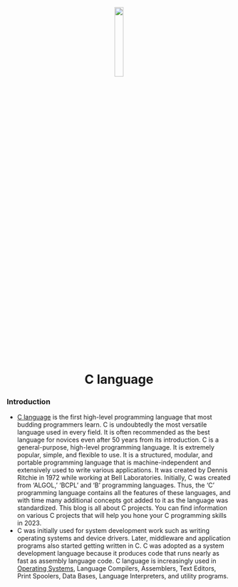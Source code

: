 <p align="center">
  <img src="https://github.com/salimizel/alx-low_level_programming/blob/master/unnamed.png" width="20%">
</p>
<h1 align="center"><strong class="fancy-text">C language</strong> </h1>


### Introduction
- [C language](https://www.mygreatlearning.com/blog/c-tutorial/?gl_blog_id=64801) is the first high-level programming language that most budding programmers learn. C is undoubtedly the most versatile language used in every field. It is often recommended as the best language for novices even after 50 years from its introduction. C is a general-purpose, high-level programming language. It is extremely popular, simple, and flexible to use. It is a structured, modular, and portable programming language that is machine-independent and extensively used to write various applications. It was created by Dennis Ritchie in 1972 while working at Bell Laboratories. Initially, C was created from ‘ALGOL,’ ‘BCPL’ and ‘B’ programming languages. Thus, the ‘C’ programming language contains all the features of these languages, and with time many additional concepts got added to it as the language was standardized. This blog is all about C projects. You can find information on various C projects that will help you hone your C programming skills in 2023.
- C was initially used for system development work such as writing operating systems and device drivers. Later, middleware and application programs also started getting written in C. C was adopted as a system development language because it produces code that runs nearly as fast as assembly language code. C language is increasingly used in [Operating Systems](https://www.mygreatlearning.com/blog/what-is-operating-system/), Language Compilers, Assemblers, Text Editors, Print Spoolers, Data Bases, Language Interpreters, and utility programs.
